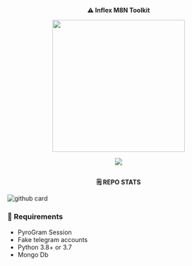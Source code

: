 <b> <p align="center">⚠️ Inflex M8N Toolkit </p> </b>

<p align="center"><a href="https://t.me/M8N_OFFICIAL"><img src="https://telegra.ph//file/6ccaba962f3ca42b5c3fa.jpg" width="300"></a></p>
<p align="center">
    <a href="https://www.python.org/" alt="made-with-python"> <img src="https://img.shields.io/badge/Made%20with-Python-black.svg?style=flat-square&logo=python&logoColor=blue&color=red" /></a>

## 
<b> <p align="center">🗒️ REPO STATS </p> </b>

![github card](https://github-readme-stats.vercel.app/api/pin/?username=UnknownMortal&repo=Tool&theme=dark)


<b> <h3> 🔰 Requirements </h3> </b>

- PyroGram Session
- Fake telegram accounts
- Python 3.8+ or 3.7
- Mongo Db
